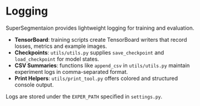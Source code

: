 # Logging

SuperSegmentaion provides lightweight logging for training and evaluation.

- **TensorBoard**: training scripts create TensorBoard writers that record losses, metrics and example images.
- **Checkpoints**: `utils/utils.py` supplies `save_checkpoint` and `load_checkpoint` for model states.
- **CSV Summaries**: functions like `append_csv` in `utils/utils.py` maintain experiment logs in comma-separated format.
- **Print Helpers**: `utils/print_tool.py` offers colored and structured console output.

Logs are stored under the `EXPER_PATH` specified in `settings.py`.


